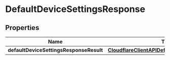 # DefaultDeviceSettingsResponse

## Properties
Name | Type | Description | Notes
------------ | ------------- | ------------- | -------------
**defaultDeviceSettingsResponseResult** | [**CloudflareClientAPIDefaultDeviceSettingsPolicy**](CloudflareClientAPIDefaultDeviceSettingsPolicy.md) |  |  [optional]
